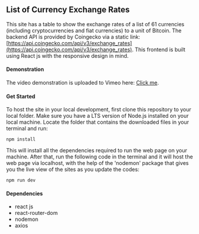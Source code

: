 ﻿## List of Currency Exchange Rates

This site has a table to show the exchange rates of a list of 61 currencies (including cryptocurrencies and fiat currencies) to a unit of Bitcoin. The backend API is provided by Coingecko via a static link: [https://api.coingecko.com/api/v3/exchange_rates](https://api.coingecko.com/api/v3/exchange_rates). This frontend is built using React js with the responsive design in mind. 

#### Demonstration

The video demonstration is uploaded to Vimeo here: [Click me](https://vimeo.com/671930027).

#### Get Started

To host the site in your local development, first clone this repository to your local folder. Make sure you have a LTS version of Node.js installed on your local machine. Locate the folder that contains the downloaded files in your terminal and run:
```
npm install
```
This will install all the dependencies required to run the web page on your machine. After that, run the following code in the terminal and it will host the web page via localhost, with the help of the 'nodemon' package that gives you the live view of the sites as you update the codes:
```
npm run dev
```

#### Dependencies
* react js
* react-router-dom
* nodemon
* axios



